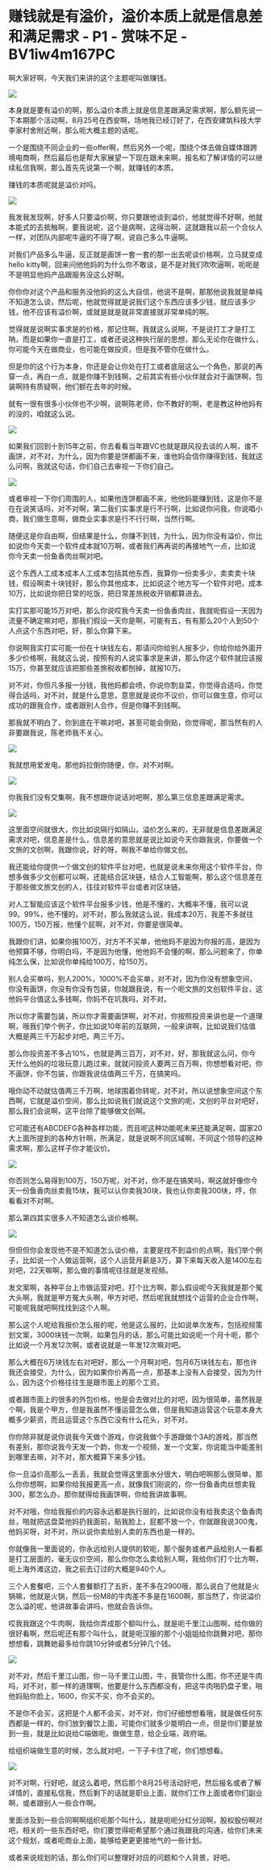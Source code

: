 # 赚钱就是有溢价，溢价本质上就是信息差和满足需求 - P1 - 赏味不足 - BV1iw4m167PC

啊大家好啊，今天我们来讲的这个主题呢叫做赚钱。

![](img/7c25d78de31c5f0990363a2ffedd564f_1.png)

本身就是要有溢价的啊，那么溢价本质上就是信息差跟满足需求啊，那么额先说一下本期那个活动啊，8月25号在西安啊，场地我已经订好了，在西安建筑科技大学李家村舍附近啊，那么呃大概主题的话呢。

一个是围绕不同企业的一些offer啊，然后另外一个呢，围绕个体去做自媒体跟跨境电商啊，然后最后也是帮大家展望一下现在跟未来啊，报名和了解详情的可以继续私信我啊，那么首先先说第一个啊，就赚钱的本质。

赚钱的本质呢就是溢价对吗。

![](img/7c25d78de31c5f0990363a2ffedd564f_3.png)

我发我发现啊，好多人只要溢价啊，你只要跟他谈到溢价，他就觉得不好啊，他就本能式的去抵触啊，要我说呢，这个是病啊，这得治啊，这就跟我以前一个合伙人一样，对团队内部呢牛逼的不得了啊，说自己多么牛逼啊。

对我们产品多么牛逼，反正就是画饼一套一套的那一出去呢谈价格啊，立马就变成hello kitty啊，回来问他他妈的为什么你不敢谈，是不是对我们吹吹逼啊，呃呃是不是明显他妈产品跟服务没这么好啊。

你你你对这个产品和服务没他妈的这么大自信，他说不是啊，那那他说我就是单纯不知道怎么谈，然后呢，他就觉得就是说我们这个东西应该多少钱，就应该多少钱，他不应该有溢价啊，或就是就是就非常直接就非常单纯的啊。

觉得就是说啊实事求是的价格，那记住啊，我就这么说啊，不是说打工才是打工呐，而是如果你一直是打工，或者还说这种执行层的思想，那么无论你在做什么，你可能今天在做商业，也可能在做投资，但是我不管你在做什么。

但是你的这个行为本身，你还是会让你处在打工或者底层这么一个角色，那说的再穿一点，再白一点，就是你赚不到钱啊，之前其实有些小伙伴就会对于画饼啊，包装啊持有质疑啊，他们额在去年的时候。

就有一很有很多小伙伴也不少啊，说啊陈老师，你不教好的啊，老是教这种他妈有的没的，咱就这么说。

![](img/7c25d78de31c5f0990363a2ffedd564f_5.png)

如果我们回到十到15年之前，你去看看当年跟VC也就是跟风投去谈的人啊，谁不画饼，对不对，为什么，因为你要是饼都画不来，谁他妈会信你赚得到钱，我就这么问啊，我就这句话，你们自己去审视一下你们自己。



![](img/7c25d78de31c5f0990363a2ffedd564f_7.png)

或者审视一下你们周围的人，如果他连饼都画不来，他他妈能赚到钱，这是你不是在在说笑话吗，对不对啊，第二我们实事求是行不行啊，比如说你问我，你说唱小商，我们做生意啊，做商业实事求是行不行行啊，当然行啊。

随便这是你自由啊，但结果是什么，你赚不到钱，为什么，因为你没有溢价，你比如说你今天卖一个软件成本就10万啊，或者我们再再说的再接地气一点，比如说你今天卖一份鱼香肉丝啊对吧。

这个东西人工成本成本人工成本包括其他东西，我算你一份卖多少，卖卖卖十块钱，假设啊卖十块钱好，那么你其他成本，比如说这个地方写一个软件对吧，成本10万，比如说你把日常的吃饭，把日常差旅税收开销都算进去。

实打实那可能15万对吧，那么你说哎我今天卖一份鱼香肉丝，我就呃假设一天因为流量不确定嘛对吧，那我们假设一天你是啊，可能有五，有有那么20个人到50个人点这个东西对吧，好，那么你算下来。

你说啊我实打实可能一份在十块钱左右，那请问你给别人报多少，你给你给外面开多少价格啊，我就这么说，按照有的人说实事求是来讲，那么你这个软件就应该报15万，你甚至就应该把那些差旅税收都刨掉，就报10万。

对不对，你但凡多报一分钱，我他妈都会喷，你说你割韭菜，你觉得合适吗，你觉得合适吗，对不对，就是什么意思，意思就是说你不议价，你可以做生意，你可以成功的跟我合作，或者跟别人合作，但是你赚不到钱啊。

那我就不明白了，你到底在干嘛对吧，甚至可能会倒贴，你觉得呢，那当然有的人非要跟我说，陈老师我不关心。

![](img/7c25d78de31c5f0990363a2ffedd564f_9.png)

我就想用爱发电，那他妈拉倒你随便，你，对不对啊。

![](img/7c25d78de31c5f0990363a2ffedd564f_11.png)

你我我们没有交集啊，我不想跟你说话对吧啊，那么第三信息差跟满足需求。

![](img/7c25d78de31c5f0990363a2ffedd564f_13.png)

这里面空间就很大，你比如说隔行如隔山，溢价怎么来的，无非就是信息差跟满足需求对吧，信息差是什么，信息差的意思就是说比如说今天你跟我说，你要做一个文旅的文创啊，我跟你说，好的呀，啊我不单给你做文创。

我还能给你提供一个做文创的软件平台对吧，也就是说未来你用这个软件平台，你想多做多少文创都可以啊，还能结合区块链，结合人工智能啊，那么这个信息差在于那些做文旅文创的人，往往对软件平台或者对区块链。

对人工智能应该这个软件平台报多少钱，他是不懂的，大概率不懂，我可以说99。99%，他不懂的，对不对，那么我就这么说，我成本20万，我差不多就往100万，150万报，他懂个屁啊，对不对，你要是很简单。

我跟你们讲，如果你报100万，对方不不买单，他他妈不是因为你报的高，是因为他预算不够，你明白吗，不是因为他懂，他他妈不会懂的啊，那么问题来了，你单纯怎么保，比如说你单纯给100万，给150万。

别人会买单吗，别人200%，1000%不会买单，对不对，因为你没有想象空间，你没有画饼，你没有你没有包装，你就跟我说，有一个呃文旅的文创软件平台，这他妈平台值这么多钱啊，你妈不在坑我吗，对不对。

所以你才需要包装，所以你才需要画饼啊，对不对，你按照投资来讲也是一个道理啊，哦我们举个例子，你比如说10年前的互联网，一般来讲啊，比如说我们估值大概是两三千万起步对吧，两三千万。

那么你投资差不多占10%，也就是两三百万，对不对，好，那我就这么问，你今天什么他妈的垃圾玩意儿跑过来，就就问投资人要两三百万啊，你想想看对吧，你不画饼，你不包装，你跟我说估值两三千万，在搞笑吗。

哦你动不动就估值两三千万啊，地球围着你转呢，对不对，所以说想象空间这个东西啊，它就是溢价空间，那么比如说我们就说这个文旅的呃，文创的平台对吧好，那么我们会说啊，这平台除了能够做文创啊。

它可能还有ABCDEFG各种各样功能，而且呢这种功能呢未来还能满足啊，国家20大上面所提到的各种方针啊，所满足，就是说啊不同区域啊，不同这个领导的这种需求啊，那么这样子你才能议价。



![](img/7c25d78de31c5f0990363a2ffedd564f_15.png)

你否则怎么易得到100万，150万呢，对不对，你不是在搞笑吗，啊这就好像你今天一份鱼香肉丝卖我15块，我可以认你卖我30块，我也认你卖我300块，哼，你看看对不对啊。

那么第四其实很多人不知道怎么谈价格啊。

![](img/7c25d78de31c5f0990363a2ffedd564f_17.png)

但但但你会发现他不是不知道怎么谈价格，主要是找不到溢价的点啊，我们举个例子，比如说一个人做运营啊，这个人运营月薪是3万，算下来每天收入是1400左右对吧，22天嘛啊，那么做的事情呢往往就是发视频。

发文案啊，各种平台上市做运营对吧，打个比方啊，那么假设呢今天我就是那个冤大头啊，我就是甲方冤大头啊，甲方对吧，然后呢我就想找个运营的企业合作啊，可能呢我就吧啊找找到这个人啊。

那么这个人呢给我报价怎么报的呢，他是这么报的，比如说单次发布，包括视频策划文案，3000块钱一次啊，如果包月的话，那么可能比如说呃一个月十呃，那个比如说一个月发12次啊，或者说就是一年发12次嘛对吧。

那么大概在6万块钱左右对吧好，那么一个月啊对吧，包月6万块钱左右，那也许我还会接受，为什么，因为如果你价再高一点，那基本上没有人会接受，因为为什么，因为这个价格往往生是跟市面上的那个工资。

或者跟市面上的很多的外包价格，他是会去做对比的对吧，因为很简单，虽然我是个啊，我是个甲方，但是我虽然不懂运营怎么做，但是我知道运营这个玩意本身大概多少薪资，而且运营这个东西它没有什么花头，对不对。

你你除非就是说你说我今天做个游戏，你说我做个手游跟做个3A的游戏，那当然有差别，那你说我今天发一个韵，你发一个视频，发一个文案，你说能当中能差别到哪里去嘛，对不对，那大概算下来多少钱。

你一旦溢价高那么一丢丢，我就会觉得这里面水分很大，明白吧啊那么很简单，那么你你想啊，如果你给我报更高一点，就像我们刚说的，你一份鱼香肉丝想卖我300，那怎么办，那你就得给我画饼啊，你给我讲故事啊。

对不对哦，你给我报价的内容永远都是执行层的，比如说你没有给我卖这个鱼香肉丝，啪就把这盘菜他妈扔我面前，贴我脸上，屁都不放一个，你就跟我说300鬼，他妈买呀，对不对，所以说你卖给别人卖的东西也是一样的。

你就像我一里面说的，你永远给别人提供的软呃，那个服务或者产品给别人一看都是打工层面的，毫无议价空间，那么你你怎么卖给别人啊，我给你们打个比方啊，呃上海外滩这边，我之前去订过的大概是940个人。

三个人套餐吧，三个人套餐额打了五折，差不多在2900哦，那么说白了他就是火锅嘛，他就是火锅，然后一份M8的牛肉差不多是在1600啊，那当然了，你说溢价怎么溢的呢，他讲故事会讲吗，他就会告诉你。

哎我我跟这个牛肉啊，我给你弄成那个额叫什么，就是呃千里江山图啊，给你做的很好看啊，然后呢还有那个叫什么，就是呃汉服的那个小姐姐给你跳舞对吧，那你想想看，跳舞她最多给你跳10分钟或者5分钟几个钱。



![](img/7c25d78de31c5f0990363a2ffedd564f_19.png)

对不对，然后千里江山图，你一马千里江山图，牛，我管你什么图，你不还是牛肉吗，对不对，那一样的道理啊，他要是什么东西都没有，把这牛肉啪扔盘子里，啪他妈贴你脸上，1600，你买不买，你不会买的。

不是你不会买，这把是个人都不会买，对不对，你们仔细想想看哦，就是做任何东西都是一样的，你们放到餐饮上面，可能你们就多少能明白一点，但是你们要是放到一些，就是比如说给C端做呃，做做生意，给企业端，政府端。

给组织端做生意的时候，怎么就对吧，一下子卡住了呢，你们想想看。

![](img/7c25d78de31c5f0990363a2ffedd564f_21.png)

对不对啊，行好吧，就这么着吧，然后那个8月25号活动好吧，然后报名或者了解详情的，直接私信我，然后剩下的话就是职业上面，就你们工作上面或者你们副业啊，或者跟别人一些合作啊。

里面涉及到一些合同啊啊组织呃那个叫什么，就是呃呃分红分润啊，股权股份啊对吧，相关的一些东西好吧，你们要觉得呃希望那个通过我跟我的沟通，给你们未来这个规划，或者呃商业上面，能够给更更更接地气的一些计划。

或者来说规划的话，那么你们可以整理好对应的问题和个人背景，好吧。